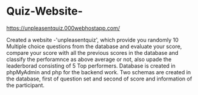 # Quiz-Website-

https://unpleasentquiz.000webhostapp.com/

Created a website -'unpleasentquiz', which provide you randomly 10 Multiple choice questions from the database and evaluate your score, compare your score with all the previous scores in the database and classify the perforamnce as above average or not, also upade the leaderborad consisting of 5 Top performers.
Database is created in phpMyAdmin and php for the backend work. Two schemas are created in the database, first of question set and second of score and information of the participant.

